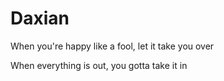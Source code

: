 # Daxian

When you're happy like a fool, let it take you over

When everything is out, you gotta take it in
